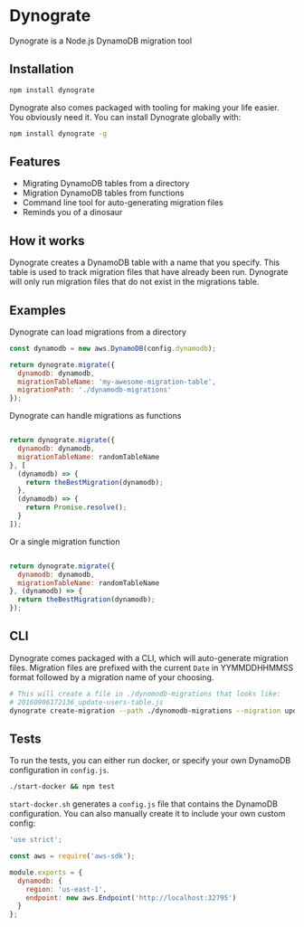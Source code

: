 # Dynograte

Dynograte is a Node.js DynamoDB migration tool

## Installation

```bash
npm install dynograte
```

Dynograte also comes packaged with tooling for making your life easier. You
obviously need it. You can install Dynograte globally with:

```bash
npm install dynograte -g
```

## Features

- Migrating DynamoDB tables from a directory
- Migration DynamoDB tables from functions
- Command line tool for auto-generating migration files
- Reminds you of a dinosaur

## How it works

Dynograte creates a DynamoDB table with a name that you specify. This table is
used to track migration files that have already been run. Dynograte will only
run migration files that do not exist in the migrations table.

## Examples

Dynograte can load migrations from a directory

```javascript
const dynamodb = new aws.DynamoDB(config.dynamodb);

return dynograte.migrate({
  dynamodb: dynamodb,
  migrationTableName: 'my-awesome-migration-table',
  migrationPath: './dynamodb-migrations'
});

```

Dynograte can handle migrations as functions

```javascript

return dynograte.migrate({
  dynamodb: dynamodb,
  migrationTableName: randomTableName
}, [
  (dynamodb) => {
    return theBestMigration(dynamodb);
  },
  (dynamodb) => {
    return Promise.resolve();
  }
]);

```

Or a single migration function

```javascript

return dynograte.migrate({
  dynamodb: dynamodb,
  migrationTableName: randomTableName
}, (dynamodb) => {
  return theBestMigration(dynamodb);
});

```

## CLI

Dynograte comes packaged with a CLI, which will auto-generate migration files.
Migration files are prefixed with the current `Date` in YYMMDDHHMMSS format
followed by a migration name of your choosing.

```bash
# This will create a file in ./dynomodb-migrations that looks like:
# 20160906172136_update-users-table.js
dynograte create-migration --path ./dynomodb-migrations --migration update-users-table
```

## Tests

To run the tests, you can either run docker, or specify your own DynamoDB
configuration in `config.js`.

```bash
./start-docker && npm test
```

`start-docker.sh` generates a `config.js` file that contains the DynamoDB
configuration. You can also manually create it to include your own custom config:

```javascript
'use strict';

const aws = require('aws-sdk');

module.exports = {
  dynamodb: {
    region: 'us-east-1',
    endpoint: new aws.Endpoint('http://localhost:32795')
  }
};

```
